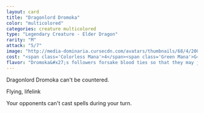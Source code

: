 ```yaml
---
layout: card
title: "Dragonlord Dromoka"
color: "multicolored"
categories: creature multicolored
type: "Legendary Creature - Elder Dragon"
rarity: "M"
attack: "5/7"
image: "http://media-dominaria.cursecdn.com/avatars/thumbnails/68/4/200/283/635611453466389491.png"
cost: "<span class='Colorless Mana'>4</span><span class='Green Mana'>G</span><span class='White Mana'>W</span>"
flavor: "Dromoka&#x27;s followers forsake blood ties so that they may join a greater family."
---
```


Dragonlord Dromoka can't be countered.

Flying, lifelink

Your opponents can't cast spells during your turn.
